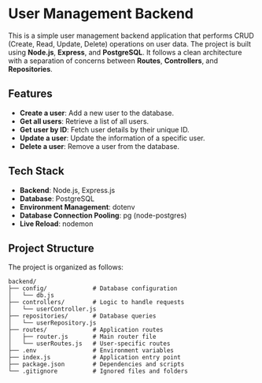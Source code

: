 # User Management Backend

This is a simple user management backend application that performs CRUD (Create, Read, Update, Delete) operations on user data. The project is built using **Node.js**, **Express**, and **PostgreSQL**. It follows a clean architecture with a separation of concerns between **Routes**, **Controllers**, and **Repositories**.

## Features

- **Create a user**: Add a new user to the database.
- **Get all users**: Retrieve a list of all users.
- **Get user by ID**: Fetch user details by their unique ID.
- **Update a user**: Update the information of a specific user.
- **Delete a user**: Remove a user from the database.

## Tech Stack

- **Backend**: Node.js, Express.js
- **Database**: PostgreSQL
- **Environment Management**: dotenv
- **Database Connection Pooling**: pg (node-postgres)
- **Live Reload**: nodemon

## Project Structure
The project is organized as follows:

````
backend/
├── config/             # Database configuration
│   └── db.js
├── controllers/        # Logic to handle requests
│   └── userController.js
├── repositories/       # Database queries
│   └── userRepository.js
├── routes/             # Application routes
│   ├── router.js       # Main router file
│   └── userRoutes.js   # User-specific routes
├── .env                # Environment variables
├── index.js            # Application entry point
├── package.json        # Dependencies and scripts
└── .gitignore          # Ignored files and folders
``````

